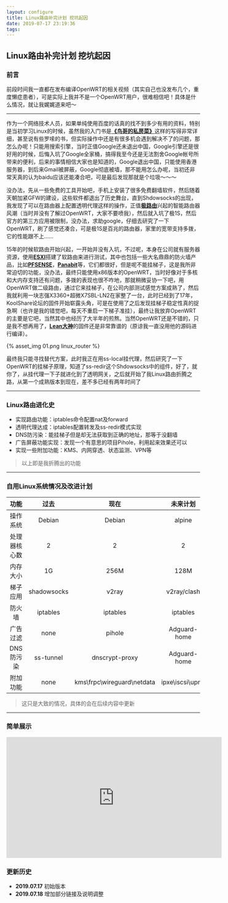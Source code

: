 ```yaml
---
layout: configure
title: Linux路由补完计划 挖坑起因
date: 2019-07-17 23:19:36
tags:
---
```


## Linux路由补完计划 挖坑起因

### 前言

前段时间我一直都在发布编译OpenWRT的相关视频（其实自己也没发布几个，重度懒症患者），可是实际上我并不是一个OpenWRT用户，很难相信吧！具体是什么情况，就让我娓娓道来吧～

---

<!-- more -->

作为一个网络技术人员，如果单纯使用百度的话真的找不到多少有用的资料，特别是当初学习Linux的时候，虽然我的入门书是[**《鸟哥的私房菜》**](http://linux.vbird.org/linux_basic/)这样的写得非常详细，甚至说有些罗嗦的书，但实际操作中还是有很多机会遇到解决不了的问题，那怎么办呢！只能用搜索引擎，当时正值Google还未退出中国，Google引擎还是很好用的时候，后悔入坑了Google全家桶，搞得我至今还是无法割舍Google帐号所带来的便利，后来的事情相信大家也是知道的，Google退出中国，只能使用香港服务器，到后来Gmail被屏蔽，Google彻底被墙，那不能用怎么办呢，当初还非常天真的认为baidu应该还能凑合吧，可是最后发现那就是个垃圾～～～

没办法，先从一些免费的工具开始吧，手机上安装了很多免费翻墙软件，然后随着天朝加紧GFW的建设，这些软件都退出了历史舞台，直到Shdowsocks的出现，我发现了可以在路由器上配置透明代理这样的操作，正值[**极路由**](https://zh.wikipedia.org/wiki/%E6%9E%81%E8%B7%AF%E7%94%B1)兴起的智能路由器风潮（当时并没有了解过OpenWRT，大家不要喷我），然后就入坑了极1S，然后官方的第三方应用被限制，没办法，求助google，仔细去研究了一下OpenWRT，刷了感觉还凑合，可是极1S是百兆的路由器，家里的宽带支持多拨，它的性能跟不上……

15年的时候软路由开始兴起，一开始并没有入坑，不过呢，本身在公司就有服务器资源，使用[**ESXI**](https://en.wikipedia.org/wiki/VMware_ESXi)搭建了软路由来进行测试，其中也包括一些大名鼎鼎的防火墙产品，比如[**PFSENSE**](https://www.pfsense.org/)，[**Panabit**](http://www.panabit.com/)等，它们都很好，但是呢不能挂梯子，这是我所非常迫切的功能，没办法，最终只能使用x86版本的OpenWRT，当时好像对于多核和大内存支持还有问题，多拨的表现也很不咋地，那就稍微妥协一下吧，用OpenWRT做二级路由，通过它来挂梯子，在公司内部测试感觉方案成熟了，然后我就利用一块志强X3360+超微X7SBL-LN2在家整了一台，此时已经到了17年，KoolShare论坛的固件开始崭露头角，可是在使用了之后发现挂梯子稳定性真的捉急啊（也许是我的错觉吧，每天不重启一下梯子准挂），最终让我放弃OpenWRT的主要是它吧，当然其中也经历了大半年的煎熬。当然OpenWRT还是不错的，只是我不想再用了，[**Lean大神**](https://github.com/coolsnowwolf/lede)的固件还是非常靠谱的（原谅我一直没用他的源码进行编译）。

{% asset_img 01.png linux_router %}

最终我只能寻找替代方案，此时我正在用ss-local挂代理，然后研究了一下OpenWRT的挂梯子原理，知道了ss-redir这个Shdowsocks中的组件，好了，就你了，从挂代理一下子就进化到了透明网关，之后就开始了我Linux路由折腾之路，从第一个成熟版本到现在，差不多已经有两年时间了

---

### Linux路由进化史

* 实现路由功能：iptables命令配置nat及forward
* 透明代理达成：iptables配置转发及ss-redir模式实现
* DNS防污染：能挂梯子但是却无法获取到正确的地址，那等于没翻墙
* 广告屏蔽功能实现：发现一个有意思的项目Pihole，利用起来效果还可以
* 实现一些附加功能：KMS、内网穿透、状态监测、VPN等

> 以上即是我折腾出的功能

---

### 自用Linux系统情况及改进计划

| 功能 | 过去 | 现在 | 未来计划 |
| :------: | :------: | :------: | :------: |
| 操作系统 | Debian | Debian | alpine |
| 处理器核心数 | 2 | 2 | 2 |
| 内存大小 | 1G | 256M | 128M |
| 梯子应用 | shadowsocks | v2ray | v2ray/clash |
| 防火墙 | iptables | iptables | iptables |
| 广告过滤 | none | pihole | Adguard-home |
| DNS防污染 | ss-tunnel | dnscrypt-proxy | Adguard-home |
| 附加功能 | none | kms\frpc\wireguard\netdata | ipxe\iscsi\upnp |

> 这只是大致的情况，具体的会在后续内容中更新

---

### 简单展示

<iframe width="560" height="315" src="https://www.youtube.com/embed/01FVI6bnCcU" frameborder="0" allow="accelerometer; autoplay; encrypted-media; gyroscope; picture-in-picture" allowfullscreen></iframe>

### 更新历史

* **2019.07.17** 初始版本
* **2019.07.18** 增加部分链接及说明调整
